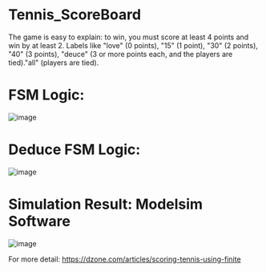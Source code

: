 # Tennis_ScoreBoard

The game is easy to explain: to win, you must score at least 4 points and win by at least 2.
Labels like "love" (0 points), "15" (1 point), "30" (2 points), "40" (3 points), "deuce" (3 or more points each, and the players are tied)."all" (players are tied).


# FSM Logic:

![image](https://user-images.githubusercontent.com/82434808/122650110-ade43300-d14e-11eb-9a53-4d7e7354728a.png)

# Deduce FSM Logic:

![image](https://user-images.githubusercontent.com/82434808/122649963-01a24c80-d14e-11eb-9877-fdf13f6b5556.png)



# Simulation Result: Modelsim Software

![image](https://user-images.githubusercontent.com/82434808/122649972-0b2bb480-d14e-11eb-829f-dd9082d8029e.png)



For more detail: https://dzone.com/articles/scoring-tennis-using-finite





